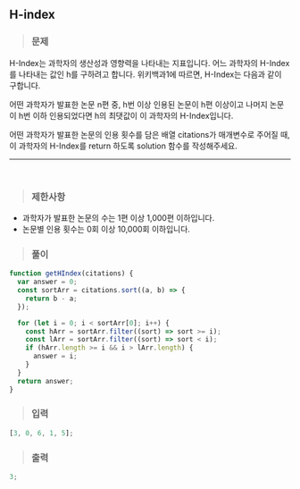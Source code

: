 ## H-index

> ### 문제

H-Index는 과학자의 생산성과 영향력을 나타내는 지표입니다. 어느 과학자의 H-Index를 나타내는 값인 h를 구하려고 합니다. 위키백과1에 따르면, H-Index는 다음과 같이 구합니다.

어떤 과학자가 발표한 논문 n편 중, h번 이상 인용된 논문이 h편 이상이고 나머지 논문이 h번 이하 인용되었다면 h의 최댓값이 이 과학자의 H-Index입니다.

어떤 과학자가 발표한 논문의 인용 횟수를 담은 배열 citations가 매개변수로 주어질 때, 이 과학자의 H-Index를 return 하도록 solution 함수를 작성해주세요.

---

 <br/>

> ### 제한사항

- 과학자가 발표한 논문의 수는 1편 이상 1,000편 이하입니다.
- 논문별 인용 횟수는 0회 이상 10,000회 이하입니다.

> ### 풀이

```javascript
function getHIndex(citations) {
  var answer = 0;
  const sortArr = citations.sort((a, b) => {
    return b - a;
  });

  for (let i = 0; i < sortArr[0]; i++) {
    const hArr = sortArr.filter((sort) => sort >= i);
    const lArr = sortArr.filter((sort) => sort < i);
    if (hArr.length >= i && i > lArr.length) {
      answer = i;
    }
  }
  return answer;
}
```

> ### 입력

```javascript
[3, 0, 6, 1, 5];
```

> ### 출력

```javascript
3;
```
